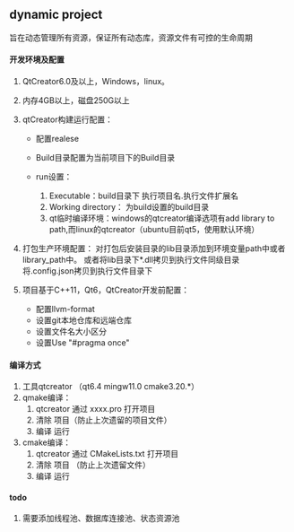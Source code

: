 ## dynamic project

旨在动态管理所有资源，保证所有动态库，资源文件有可控的生命周期

#### 开发环境及配置

1. QtCreator6.0及以上，Windows，linux。
2. 内存4GB以上，磁盘250G以上
3. qtCreator构建运行配置：

   * 配置realese
   * Build目录配置为当前项目下的Build目录
   * run设置：

     1. Executable：build目录下 执行项目名.执行文件扩展名
     2. Working directory： 为build设置的build目录
     3. qt临时编译环境：windows的qtcreator编译选项有add library to path,而linux的qtcreator（ubuntu目前qt5，使用默认环境）
4. 打包生产环境配置：
   对打包后安装目录的lib目录添加到环境变量path中或者library_path中。
   或者将lib目录下*.dll拷贝到执行文件同级目录
   将.config.json拷贝到执行文件目录下
5. 项目基于C++11，Qt6，QtCreator开发前配置：

   * 配置llvm-format
   * 设置git本地仓库和远端仓库
   * 设置文件名大小区分
   * 设置Use "#pragma once"

#### 编译方式

1. 工具qtcreator （qt6.4 mingw11.0 cmake3.20.*）
2. qmake编译：
   1. qtcreator 通过 xxxx.pro 打开项目
   2. 清除 项目（防止上次遗留的项目文件）
   3. 编译 运行
3. cmake编译：
   1. qtcreator 通过 CMakeLists.txt 打开项目
   2. 清除 项目 （防止上次遗留文件）
   3. 编译 运行

#### todo

1. 需要添加线程池、数据库连接池、状态资源池
